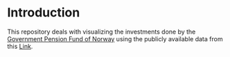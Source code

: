 # Introduction
This repository deals with visualizing the investments done by the
[Government Pension Fund of Norway](https://en.wikipedia.org/wiki/Government_Pension_Fund_of_Norway)
using the publicly available data from this [Link](https://www.nbim.no/en/the-fund/investments/#/).
